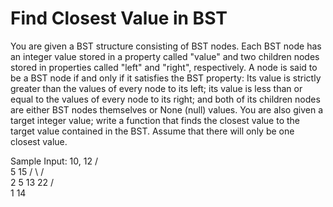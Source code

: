 # Find Closest Value in BST

You are given a BST structure consisting of BST nodes. Each BST node has an integer value
stored in a property called "value" and two children nodes stored in properties called "left"
and "right", respectively. A node is said to be a BST node if and only if it satisfies the BST
property: Its value is strictly greater than the values of every node to its left; its value is less
than or equal to the values of every node to its right; and both of its children nodes are either
BST nodes themselves or None (null) values. You are also given a target integer value; write a function
that finds the closest value to the target value contained in the BST. Assume that there will only 
be one closest value. 

Sample Input:
            10,         12
          /    \
        5       15
       / \      / \
     2    5    13  22
    /       \
   1        14